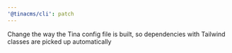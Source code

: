 ```yaml
---
'@tinacms/cli': patch
---
```


Change the way the Tina config file is built, so dependencies with Tailwind classes are picked up automatically
